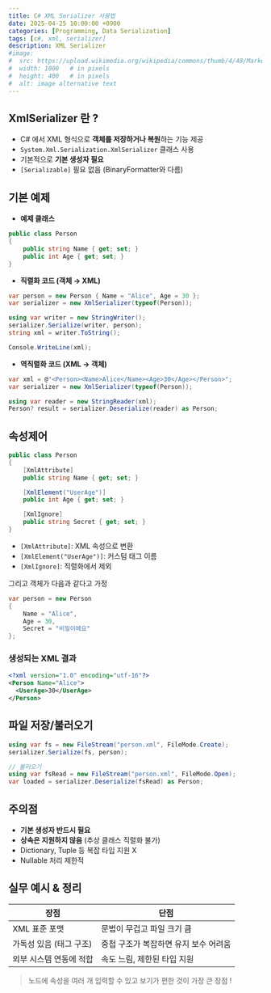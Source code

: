 ```yaml
---
title: C# XML Serializer 사용법
date: 2025-04-25 10:00:00 +0900
categories: [Programming, Data Serialization]
tags: [c#, xml, serializer]
description: XML Serializer
#image:
#  src: https://upload.wikimedia.org/wikipedia/commons/thumb/4/48/Markdown-mark.svg/1200px-Markdown-mark.svg.png
#  width: 1000   # in pixels
#  height: 400   # in pixels
#  alt: image alternative text
---
```


## XmlSerializer 란 ?

- C# 에서 XML 형식으로 **객체를 저장하거나 복원**하는 기능 제공
- ```System.Xml.Serialization.XmlSerializer``` 클래스 사용
- 기본적으로 **기본 생성자 필요**
- ```[Serializable]``` 필요 없음 (BinaryFormatter와 다름)

## 기본 예제
- **예제 클래스**

```cs
public class Person
{
    public string Name { get; set; }
    public int Age { get; set; }
}
```
- **직렬화 코드 (객체 → XML)**

```cs
var person = new Person { Name = "Alice", Age = 30 };
var serializer = new XmlSerializer(typeof(Person));

using var writer = new StringWriter();
serializer.Serialize(writer, person);
string xml = writer.ToString();

Console.WriteLine(xml);
```
- **역직렬화 코드 (XML → 객체)**

```cs
var xml = @"<Person><Name>Alice</Name><Age>30</Age></Person>";
var serializer = new XmlSerializer(typeof(Person));

using var reader = new StringReader(xml);
Person? result = serializer.Deserialize(reader) as Person;
```

## 속성제어

```cs
public class Person
{
    [XmlAttribute]
    public string Name { get; set; }

    [XmlElement("UserAge")]
    public int Age { get; set; }

    [XmlIgnore]
    public string Secret { get; set; }
}
```
- ```[XmlAttribute]```: XML 속성으로 변환
- ```[XmlElement("UserAge")]```: 커스텀 태그 이름
- ```[XmlIgnore]```: 직렬화에서 제외

그리고 객체가 다음과 같다고 가정

```cs
var person = new Person
{
    Name = "Alice",
    Age = 30,
    Secret = "비밀이에요"
};
```

### 생성되는 XML 결과

```xml
<?xml version="1.0" encoding="utf-16"?>
<Person Name="Alice">
  <UserAge>30</UserAge>
</Person>
```

## 파일 저장/불러오기

```cs
using var fs = new FileStream("person.xml", FileMode.Create);
serializer.Serialize(fs, person);

// 불러오기
using var fsRead = new FileStream("person.xml", FileMode.Open);
var loaded = serializer.Deserialize(fsRead) as Person;
```

## 주의점

- **기본 생성자 반드시 필요**
- **상속은 지원하지 않음** (추상 클래스 직렬화 불가)
- Dictionary, Tuple 등 복잡 타입 지원 X
- Nullable 처리 제한적

## 실무 예시 & 정리

|장점|단점|
|--|--|
|XML 표준 포맷|문법이 무겁고 파일 크기 큼|
|가독성 있음 (태그 구조)|중첩 구조가 복잡하면 유지 보수 어려움|
|외부 시스템 연동에 적합|속도 느림, 제한된 타입 지원|

> 노드에 속성을 여러 개 입력할 수 있고 보기가 편한 것이 가장 큰 장점 !

